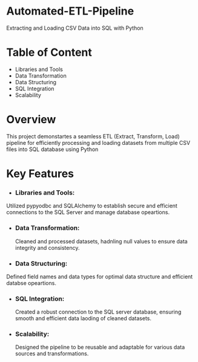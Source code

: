 # Automated-ETL-Pipeline
Extracting and Loading CSV Data into SQL with Python
# Table of Content
* Libraries and Tools
* Data Transformation
* Data Structuring
* SQL Integration
* Scalability

# Overview
This project demonstartes a seamless ETL (Extract, Transform, Load) pipeline for efficiently processing and loading datasets from multiple CSV files into SQL database using Python

# Key Features
* ### Libraries and Tools: 
 Utilized pypyodbc and SQLAlchemy to establish secure and efficient connections to the SQL Server and manage database opeartions.

* ### Data Transformation: 
  Cleaned and processed datasets, hadnling null values to ensure data integrity and consistency.

* ### Data Structuring:
 Defined field names and data types for optimal data structure and efficient databse opeartions.

* ### SQL Integration:
  Created a robust connection to the SQL server database, ensuring smooth and efficient data laoding of cleaned datasets.

* ### Scalability:
  Designed the pipeline to be reusable and adaptable for various data sources and transformations.
